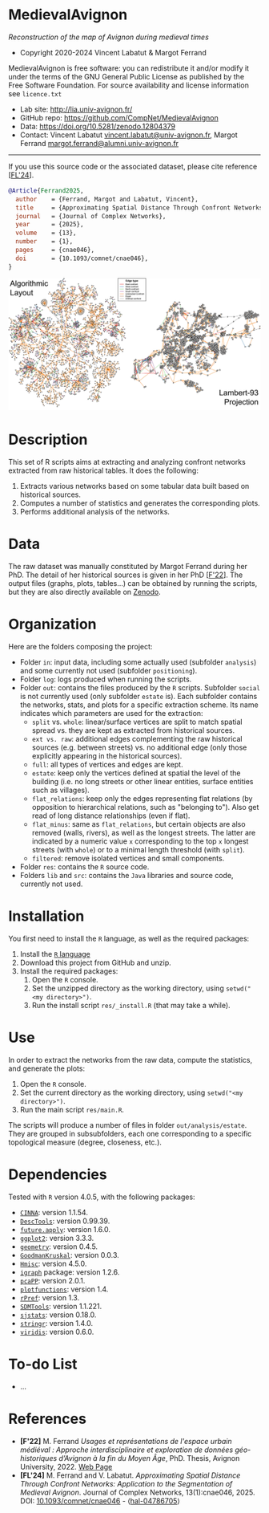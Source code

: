 MedievalAvignon
=======
*Reconstruction of the map of Avignon during medieval times*

* Copyright 2020-2024 Vincent Labatut & Margot Ferrand

MedievalAvignon is free software: you can redistribute it and/or modify it under the terms of the GNU General Public License as published by the Free Software Foundation. For source availability and license information see `licence.txt`

* Lab site: http://lia.univ-avignon.fr/
* GitHub repo: https://github.com/CompNet/MedievalAvignon
* Data: https://doi.org/10.5281/zenodo.12804379
* Contact: Vincent Labatut <vincent.labatut@univ-avignon.fr>, Margot Ferrand <margot.ferrand@alumni.univ-avignon.fr>

-----------------------------------------------------------------------

If you use this source code or the associated dataset, please cite reference [[FL'24](#references)].
```bibtex
@Article{Ferrand2025,
  author    = {Ferrand, Margot and Labatut, Vincent},
  title     = {Approximating Spatial Distance Through Confront Networks: Application to the Segmentation of Medieval {A}vignon},
  journal   = {Journal of Complex Networks},
  year      = {2025},
  volume    = {13},
  number    = {1},
  pages     = {cnae046},
  doi       = {10.1093/comnet/cnae046},
}
```

![MedievalAvignonNet](/out/graph_both.jpg)

# Description
This set of R scripts aims at extracting and analyzing confront networks extracted from raw historical tables. It does the following:
1. Extracts various networks based on some tabular data built based on historical sources.
2. Computes a number of statistics and generates the corresponding plots.
3. Performs additional analysis of the networks.


# Data
The raw dataset was manually constituted by Margot Ferrand during her PhD. The detail of her historical sources is given in her PhD [[F'22](#references)]. The output files (graphs, plots, tables...) can be obtained by running the scripts, but they are also directly available on [Zenodo](https://doi.org/10.5281/zenodo.12804379).


# Organization
Here are the folders composing the project:
* Folder `in`: input data, including some actually used (subfolder `analysis`) and some currently not used (subfolder `positioning`).
* Folder `log`: logs produced when running the scripts.
* Folder `out`: contains the files produced by the `R` scripts. Subfolder `social` is not currently used (only subfolder `estate` is). Each subfolder contains the networks, stats, and plots for a specific extraction scheme. Its name indicates which parameters are used for the extraction:
  * `split` vs. `whole`: linear/surface vertices are split to match spatial spread vs. they are kept as extracted from historical sources.
  * `ext vs. raw`: additional edges complementing the raw historical sources (e.g. between streets) vs. no additional edge (only those explicitly appearing in the historical sources).
  * `full`: all types of vertices and edges are kept.
  * `estate`: keep only the vertices defined at spatial the level of the building (i.e. no long streets or other linear entities, surface entities such as villages).
  * `flat_relations`: keep only the edges representing flat relations (by opposition to hierarchical relations, such as "belonging to"). Also get read of long distance relationships (even if flat). 
  * `flat_minus`: same as `flat_relations`, but certain objects are also removed (walls, rivers), as well as the longest streets. The latter are indicated by a numeric value `x` corresponding to the top `x` longest streets (with `whole`) or to a minimal length threshold (with `split`).
  * `filtered`: remove isolated vertices and small components.
* Folder `res`: contains the `R` source code.
* Folders `lib` and `src`: contains the `Java` libraries and source code, currently not used.


# Installation
You first need to install the `R` language, as well as the required packages:

1. Install the [`R` language](https://www.r-project.org/)
2. Download this project from GitHub and unzip.
3. Install the required packages: 
   1. Open the `R` console.
   2. Set the unzipped directory as the working directory, using `setwd("<my directory>")`.
   3. Run the install script `res/_install.R` (that may take a while).


# Use
In order to extract the networks from the raw data, compute the statistics, and generate the plots:

1. Open the `R` console.
2. Set the current directory as the working directory, using `setwd("<my directory>")`.
3. Run the main script `res/main.R`.

The scripts will produce a number of files in folder `out/analysis/estate`. They are grouped in subsubfolders, each one corresponding to a specific topological measure (degree, closeness, etc.). 

<!---
The script `src/Labatut2022.R` reproduces the computations described in article [[L'22](#references)]. Please, use [v1.0.2](https://github.com/CompNet/NaNet/releases/tag/v1.0.2) of the source code in the *Releases* page. Be warned that this will take a while (possibly several days). You can directly retrieve the data resulting from this process on [Zenodo](https://doi.org/10.5281/zenodo.12804379). 
--->

# Dependencies
Tested with `R` version 4.0.5, with the following packages:
* [`CINNA`](https://cran.r-project.org/web/packages/CINNA/): version 1.1.54.
* [`DescTools`](https://cran.r-project.org/web/packages/DescTools/): version 0.99.39.
* [`future.apply`](https://cran.r-project.org/web/packages/future.apply/): version 1.6.0.
* [`ggplot2`](https://cran.r-project.org/web/packages/ggplot2/): version 3.3.3.
* [`geometry`](https://cran.r-project.org/web/packages/geometry/): version 0.4.5.
* [`GoodmanKruskal`](https://cran.r-project.org/web/packages/GoodmanKruskal/): version 0.0.3.
* [`Hmisc`](https://cran.r-project.org/web/packages/Hmisc/): version 4.5.0.
* [`igraph`](http://igraph.org/r/) package: version 1.2.6.
* [`pcaPP`](https://cran.r-project.org/web/packages/pcaPP/): version 2.0.1.
* [`plotfunctions`](https://cran.r-project.org/web/packages/plotfunctions): version 1.4.
* [`rPref`](https://cran.r-project.org/web/packages/rPref/): version 1.3.
* [`SDMTools`](https://cran.rstudio.com/web/packages/SDMTools): version 1.1.221.
* [`sjstats`](https://cran.r-project.org/web/packages/sjstats/): version 0.18.0.
* [`stringr`](https://cran.r-project.org/web/packages/stringr/): version 1.4.0.
* [`viridis`](https://cran.r-project.org/web/packages/viridis/): version 0.6.0.


# To-do List
* ...


# References
* **[F'22]** M. Ferrand *Usages et représentations de l'espace urbain médiéval : Approche interdisciplinaire et exploration de données géo-historiques d’Avignon à la fin du Moyen Âge*, PhD. Thesis, Avignon University, 2022. [Web Page](https://www.theses.fr/2022AVIG1002)
* **[FL'24]** M. Ferrand and V. Labatut. *Approximating Spatial Distance Through Confront Networks: Application to the Segmentation of Medieval Avignon*. Journal of Complex Networks, 13(1):cnae046, 2025. DOI: [10.1093/comnet/cnae046](http://doi.org/10.1093/comnet/cnae046) - ⟨[hal-04786705](https://hal.archives-ouvertes.fr/hal-04786705)⟩
